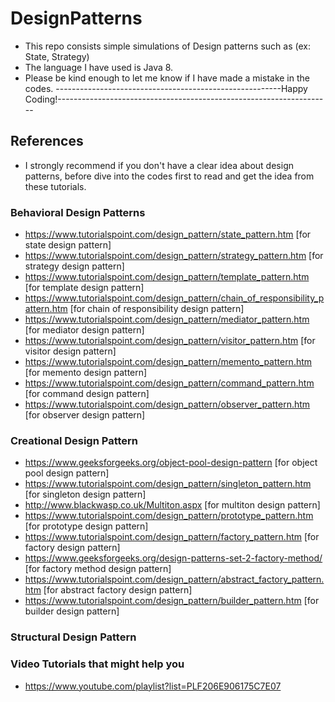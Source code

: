 # DesignPatterns
* This repo consists simple simulations of Design patterns such as (ex: State, Strategy)
* The language I have used is Java 8.
* Please be kind enough to let me know if I have made a mistake in the codes.
--------------------------------------------------------Happy Coding!--------------------------------------------------------------------
## References
* I strongly recommend if you don't have a clear idea about design patterns, before dive into the codes first to read and get the idea from these tutorials.
### Behavioral Design Patterns

* https://www.tutorialspoint.com/design_pattern/state_pattern.htm [for state design pattern]
* https://www.tutorialspoint.com/design_pattern/strategy_pattern.htm [for strategy design pattern]
* https://www.tutorialspoint.com/design_pattern/template_pattern.htm [for template design pattern]
* https://www.tutorialspoint.com/design_pattern/chain_of_responsibility_pattern.htm [for chain of responsibility design pattern]
* https://www.tutorialspoint.com/design_pattern/mediator_pattern.htm [for mediator design pattern]
* https://www.tutorialspoint.com/design_pattern/visitor_pattern.htm [for visitor design pattern]
* https://www.tutorialspoint.com/design_pattern/memento_pattern.htm [for memento design pattern]
* https://www.tutorialspoint.com/design_pattern/command_pattern.htm [for command design pattern]
* https://www.tutorialspoint.com/design_pattern/observer_pattern.htm [for observer design pattern]

### Creational Design Pattern

* https://www.geeksforgeeks.org/object-pool-design-pattern [for object pool design pattern]
* https://www.tutorialspoint.com/design_pattern/singleton_pattern.htm [for singleton design pattern]
* http://www.blackwasp.co.uk/Multiton.aspx [for multiton design pattern]
* https://www.tutorialspoint.com/design_pattern/prototype_pattern.htm [for prototype design pattern]
* https://www.tutorialspoint.com/design_pattern/factory_pattern.htm [for factory design pattern]
* https://www.geeksforgeeks.org/design-patterns-set-2-factory-method/ [for factory method design pattern]
* https://www.tutorialspoint.com/design_pattern/abstract_factory_pattern.htm [for abstract factory design pattern]
* https://www.tutorialspoint.com/design_pattern/builder_pattern.htm [for builder design pattern]

### Structural Design Pattern



### Video Tutorials that might help you
* https://www.youtube.com/playlist?list=PLF206E906175C7E07
